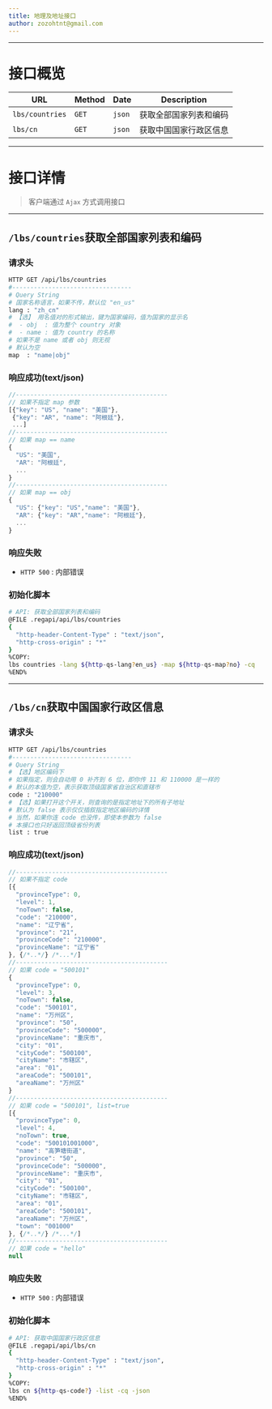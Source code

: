 ```yaml
---
title: 地理及地址接口
author: zozohtnt@gmail.com
---
```


--------------------------------------
# 接口概览

  URL           |Method| Date | Description
----------------|------|------|----------
`lbs/countries` |`GET` |`json`| 获取全部国家列表和编码
`lbs/cn`        |`GET` |`json`| 获取中国国家行政区信息

--------------------------------------
# 接口详情

> 客户端通过 `Ajax` 方式调用接口

--------------------------------------
## `/lbs/countries`获取全部国家列表和编码

### 请求头

```bash
HTTP GET /api/lbs/countries
#---------------------------------
# Query String
# 国家名称语言，如果不传，默认位 "en_us"
lang : "zh_cn"
# 【选】 用名值对的形式输出，键为国家编码，值为国家的显示名
#  - obj  : 值为整个 country 对象
#  - name : 值为 country 的名称
# 如果不是 name 或者 obj 则无视
# 默认为空
map  : "name|obj"
```

### 响应成功(text/json)

```js
//------------------------------------------
// 如果不指定 map 参数
[{"key": "US", "name": "美国"},
 {"key": "AR", "name": "阿根廷"},
 ...]
//------------------------------------------
// 如果 map == name
{
  "US": "美国",
  "AR": "阿根廷",
  ...
}
//------------------------------------------
// 如果 map == obj
{
  "US": {"key": "US","name": "美国"},
  "AR": {"key": "AR","name": "阿根廷"},
  ...
}
```

### 响应失败

- `HTTP 500` : 内部错误

### 初始化脚本

```bash
# API: 获取全部国家列表和编码
@FILE .regapi/api/lbs/countries
{
  "http-header-Content-Type" : "text/json",
  "http-cross-origin" : "*"
}
%COPY:
lbs countries -lang ${http-qs-lang?en_us} -map ${http-qs-map?no} -cq 
%END%
```

--------------------------------------
## `/lbs/cn`获取中国国家行政区信息

### 请求头

```bash
HTTP GET /api/lbs/countries
#---------------------------------
# Query String
# 【选】地区编码下
# 如果指定，则会自动用 0 补齐到 6 位，即你传 11 和 110000 是一样的
# 默认的本值为空，表示获取顶级国家省自治区和直辖市
code : "210000"
# 【选】如果打开这个开关，则查询的是指定地址下的所有子地址
# 默认为 false 表示仅仅插叙指定地区编码的详情
# 当然，如果你连 code 也没传，即使本参数为 false 
# 本接口也只好返回顶级省份列表
list : true
```

### 响应成功(text/json)

```js
//------------------------------------------
// 如果不指定 code
[{
  "provinceType": 0,
  "level": 1,
  "noTown": false,
  "code": "210000",
  "name": "辽宁省",
  "province": "21",
  "provinceCode": "210000",
  "provinceName": "辽宁省"
}, {/*..*/} /*...*/]
//------------------------------------------
// 如果 code = "500101"
{
  "provinceType": 0,
  "level": 3,
  "noTown": false,
  "code": "500101",
  "name": "万州区",
  "province": "50",
  "provinceCode": "500000",
  "provinceName": "重庆市",
  "city": "01",
  "cityCode": "500100",
  "cityName": "市辖区",
  "area": "01",
  "areaCode": "500101",
  "areaName": "万州区"
}
//------------------------------------------
// 如果 code = "500101", list=true
[{
  "provinceType": 0,
  "level": 4,
  "noTown": true,
  "code": "500101001000",
  "name": "高笋塘街道",
  "province": "50",
  "provinceCode": "500000",
  "provinceName": "重庆市",
  "city": "01",
  "cityCode": "500100",
  "cityName": "市辖区",
  "area": "01",
  "areaCode": "500101",
  "areaName": "万州区",
  "town": "001000"
}, {/*..*/} /*...*/]
//------------------------------------------
// 如果 code = "hello"
null
```

### 响应失败

- `HTTP 500` : 内部错误

### 初始化脚本

```bash
# API: 获取中国国家行政区信息
@FILE .regapi/api/lbs/cn
{
  "http-header-Content-Type" : "text/json",
  "http-cross-origin" : "*"
}
%COPY:
lbs cn ${http-qs-code?} -list -cq -json
%END%
```